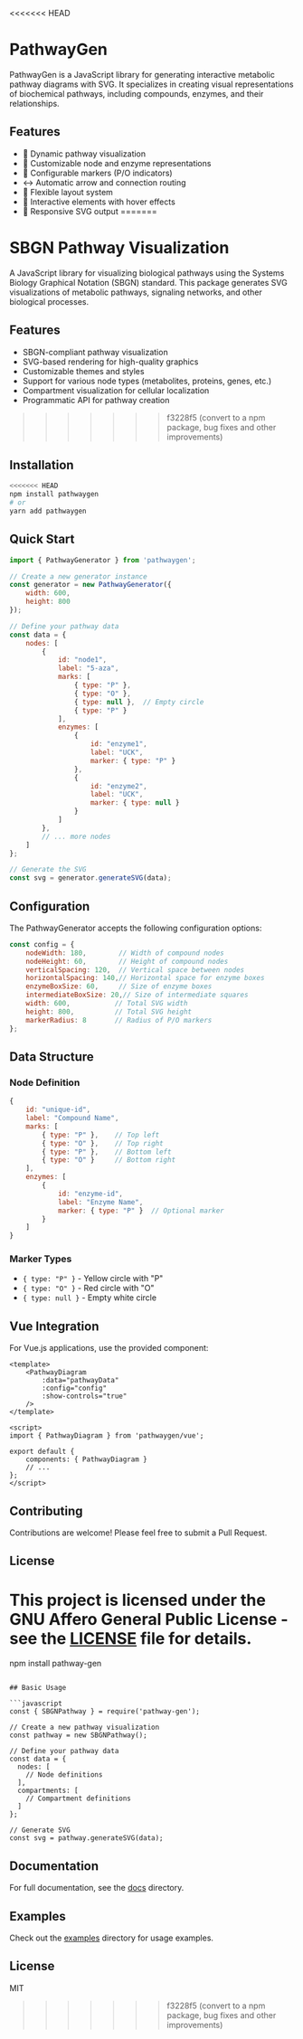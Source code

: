 <<<<<<< HEAD
# PathwayGen

PathwayGen is a JavaScript library for generating interactive metabolic pathway diagrams with SVG. It specializes in creating visual representations of biochemical pathways, including compounds, enzymes, and their relationships.


## Features

- 🔄 Dynamic pathway visualization
- 🎯 Customizable node and enzyme representations
- 🎨 Configurable markers (P/O indicators)
- ↔️ Automatic arrow and connection routing
- 📐 Flexible layout system
- 🎯 Interactive elements with hover effects
- 📱 Responsive SVG output
=======
# SBGN Pathway Visualization

A JavaScript library for visualizing biological pathways using the Systems Biology Graphical Notation (SBGN) standard. This package generates SVG visualizations of metabolic pathways, signaling networks, and other biological processes.

## Features

- SBGN-compliant pathway visualization
- SVG-based rendering for high-quality graphics
- Customizable themes and styles
- Support for various node types (metabolites, proteins, genes, etc.)
- Compartment visualization for cellular localization
- Programmatic API for pathway creation
>>>>>>> f3228f5 (convert to a npm package, bug fixes and other improvements)

## Installation

```bash
<<<<<<< HEAD
npm install pathwaygen
# or
yarn add pathwaygen
```

## Quick Start

```javascript
import { PathwayGenerator } from 'pathwaygen';

// Create a new generator instance
const generator = new PathwayGenerator({
    width: 600,
    height: 800
});

// Define your pathway data
const data = {
    nodes: [
        {
            id: "node1",
            label: "5-aza",
            marks: [
                { type: "P" },
                { type: "O" },
                { type: null },  // Empty circle
                { type: "P" }
            ],
            enzymes: [
                { 
                    id: "enzyme1", 
                    label: "UCK",
                    marker: { type: "P" }
                },
                { 
                    id: "enzyme2", 
                    label: "UCK",
                    marker: { type: null }
                }
            ]
        },
        // ... more nodes
    ]
};

// Generate the SVG
const svg = generator.generateSVG(data);
```

## Configuration

The PathwayGenerator accepts the following configuration options:

```javascript
const config = {
    nodeWidth: 180,        // Width of compound nodes
    nodeHeight: 60,        // Height of compound nodes
    verticalSpacing: 120,  // Vertical space between nodes
    horizontalSpacing: 140,// Horizontal space for enzyme boxes
    enzymeBoxSize: 60,     // Size of enzyme boxes
    intermediateBoxSize: 20,// Size of intermediate squares
    width: 600,           // Total SVG width
    height: 800,          // Total SVG height
    markerRadius: 8       // Radius of P/O markers
};
```

## Data Structure

### Node Definition
```javascript
{
    id: "unique-id",
    label: "Compound Name",
    marks: [
        { type: "P" },    // Top left
        { type: "O" },    // Top right
        { type: "P" },    // Bottom left
        { type: "O" }     // Bottom right
    ],
    enzymes: [
        {
            id: "enzyme-id",
            label: "Enzyme Name",
            marker: { type: "P" }  // Optional marker
        }
    ]
}
```

### Marker Types
- `{ type: "P" }` - Yellow circle with "P"
- `{ type: "O" }` - Red circle with "O"
- `{ type: null }` - Empty white circle

## Vue Integration

For Vue.js applications, use the provided component:

```vue
<template>
    <PathwayDiagram 
        :data="pathwayData"
        :config="config"
        :show-controls="true"
    />
</template>

<script>
import { PathwayDiagram } from 'pathwaygen/vue';

export default {
    components: { PathwayDiagram }
    // ...
};
</script>
```

## Contributing

Contributions are welcome! Please feel free to submit a Pull Request.

## License

This project is licensed under the GNU Affero General Public License - see the [LICENSE](https://github.com/HeartBioPortal/PathwayGen/blob/main/LICENCE) file for details.
=======
npm install pathway-gen
```

## Basic Usage

```javascript
const { SBGNPathway } = require('pathway-gen');

// Create a new pathway visualization
const pathway = new SBGNPathway();

// Define your pathway data
const data = {
  nodes: [
    // Node definitions
  ],
  compartments: [
    // Compartment definitions
  ]
};

// Generate SVG
const svg = pathway.generateSVG(data);
```

## Documentation

For full documentation, see the [docs](./docs/) directory.

## Examples

Check out the [examples](./examples/) directory for usage examples.

## License

MIT
>>>>>>> f3228f5 (convert to a npm package, bug fixes and other improvements)
